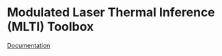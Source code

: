 # Modulated Laser Thermal Inference (MLTI) Toolbox
[Documentation](https://k-joshua-kelley.github.io/MLTI)
